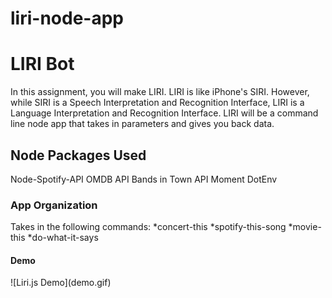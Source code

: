 # liri-node-app

<h1> LIRI Bot </h1>

In this assignment, you will make LIRI. LIRI is like iPhone's SIRI. However, while SIRI is a Speech Interpretation and Recognition Interface, LIRI is a Language Interpretation and Recognition Interface. LIRI will be a command line node app that takes in parameters and gives you back data.

<h2>Node Packages Used</h2>
Node-Spotify-API
OMDB API
Bands in Town API
Moment
DotEnv

<h3>App Organization</h3>
Takes in the following commands:
*concert-this
*spotify-this-song
*movie-this
*do-what-it-says

<h4>Demo</h4>
![Liri.js Demo](demo.gif)
